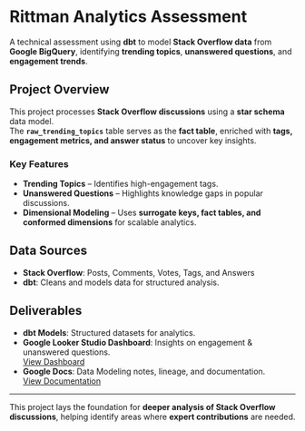 # Rittman Analytics Assessment

A technical assessment using **dbt** to model **Stack Overflow data** from **Google BigQuery**, identifying **trending topics**, **unanswered questions**, and **engagement trends**.

## Project Overview

This project processes **Stack Overflow discussions** using a **star schema** data model.  
The **`raw_trending_topics`** table serves as the **fact table**, enriched with **tags, engagement metrics, and answer status** to uncover key insights.

### Key Features
- **Trending Topics** – Identifies high-engagement tags.
- **Unanswered Questions** – Highlights knowledge gaps in popular discussions.
- **Dimensional Modeling** – Uses **surrogate keys, fact tables, and conformed dimensions** for scalable analytics.

## Data Sources
- **Stack Overflow**: Posts, Comments, Votes, Tags, and Answers
- **dbt**: Cleans and models data for structured analysis.

## Deliverables
- **dbt Models**: Structured datasets for analytics.
- **Google Looker Studio Dashboard**: Insights on engagement & unanswered questions.  
  [View Dashboard](https://lookerstudio.google.com/reporting/f841b356-553a-4b48-b1cc-66b9a5ffd567)
- **Google Docs**: Data Modeling notes, lineage, and documentation.  
  [View Documentation](https://docs.google.com/document/d/1Sq3Sea9C6uxAapKrbQXwnp50U-_iUMEFwZxm_DjHaho/edit?usp=sharing)

---

This project lays the foundation for **deeper analysis of Stack Overflow discussions**, helping identify areas where **expert contributions** are needed.
